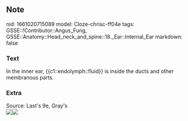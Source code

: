 ## Note
nid: 1661020715089
model: Cloze-chrisc-ff04e
tags: GSSE::!Contributor::Angus_Fung, GSSE::Anatomy::Head_neck_and_spine::18._Ear::Internal_Ear
markdown: false

### Text
In the inner ear, {{c1::endolymph::fluid}} is inside the ducts and other membranous parts.

### Extra
<div>
  Source: Last's 9e, Gray's
</div><img src=
"paste-f033c28ffbb9111f040f7f5d3ed4a184263a72d6.jpg"><img src= 
"paste-1bd6c76c44f44b3bfd9e634d26c2924e465d517d.jpg">
